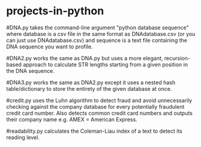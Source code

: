 # projects-in-python

#DNA.py 
takes the command-line argument "python database sequence" where database is a csv file in the same format as DNAdatabase.csv (or you can just use DNAdatabase.csv) and sequence is a text file containing the DNA sequence you want to profile.

#DNA2.py
works the same as DNA.py but uses a more elegant, recursion-based approach to calculate STR lengths starting from a given position in the DNA sequence. 

#DNA3.py
works the same as DNA2.py except it uses a nested hash table/dictionary to store the entirety of the given database at once.

#credit.py 
uses the Luhn algorithm to detect fraud and avoid unnecessarily checking against the company database for every potentially fraudulent credit card number. Also detects common credit card numbers and outputs their company name e.g. AMEX = American Express.

#readability.py 
calculates the Coleman-Liau index of a text to detect its reading level.
